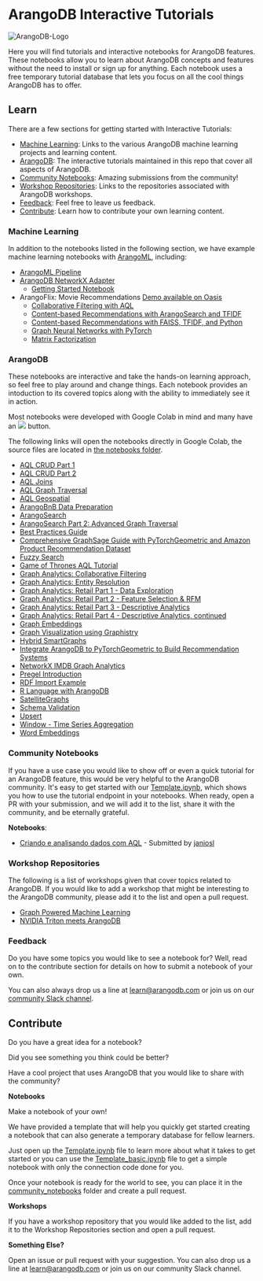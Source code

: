 # ArangoDB Interactive Tutorials

![ArangoDB-Logo](https://www.arangodb.com/docs/assets/ArangoDB_Logo_White.png)

Here you will find tutorials and interactive notebooks for ArangoDB features. These notebooks allow you to learn about ArangoDB concepts and features without the need to install or sign up for anything. Each notebook uses a free temporary tutorial database that lets you focus on all the cool things ArangoDB has to offer.

## Learn
There are a few sections for getting started with Interactive Tutorials:
* [Machine Learning](#machine-learning): Links to the various ArangoDB machine learning projects and learning content.
* [ArangoDB](#arangodb): The interactive tutorials maintained in this repo that cover all aspects of ArangoDB.
* [Community Notebooks](#community-notebooks): Amazing submissions from the community!
* [Workshop Repositories](#workshop-repositories): Links to the repositories associated with ArangoDB workshops.
* [Feedback](#feedback): Feel free to leave us feedback.
* [Contribute](#contribute): Learn how to contribute your own learning content.


### Machine Learning
In addition to the notebooks listed in the following section, we have example machine learning notebooks with [ArangoML](https://github.com/arangoml), including:
* [ArangoML Pipeline](https://github.com/arangoml/arangopipe/tree/master/examples)
* [ArangoDB NetworkX Adapter](https://github.com/arangoml/networkx-adapter)
    * [Getting Started Notebook](https://colab.research.google.com/github/arangoml/networkx-adapter/blob/master/examples/ArangoDB_NetworkX_Adapter.ipynb)
* ArangoFlix: Movie Recommendations [Demo available on Oasis](https://cloud.arangodb.com/)
    * [Collaborative Filtering with AQL](https://colab.research.google.com/github/arangodb/interactive_tutorials/blob/master/notebooks/arangoflix/recommend_movie_collaborative_filtering_aql.ipynb)
    * [Content-based Recommendations with ArangoSearch and TFIDF](https://colab.research.google.com/github/arangodb/interactive_tutorials/blob/master/notebooks/arangoflix/similarMovie_TFIDF_AQL_Inference.ipynb)
    * [Content-based Recommendations with FAISS, TFIDF, and Python](https://colab.research.google.com/github/arangodb/interactive_tutorials/blob/master/notebooks/arangoflix/similarMovie_TFIDF_ML_Inference.ipynb)
    * [Graph Neural Networks with PyTorch](https://colab.research.google.com/github/arangodb/interactive_tutorials/blob/master/notebooks/arangoflix/predict_Movie_Rating_GNN.ipynb)
    * [Matrix Factorization](https://colab.research.google.com/github/arangodb/interactive_tutorials/blob/master/notebooks/arangoflix/similarMovie_MF_ML_Inference.ipynb)


### ArangoDB 
These notebooks are interactive and take the hands-on learning approach, so feel free to play around and change things. Each notebook provides an intoduction to its covered topics along with the ability to immediately see it in action. 

Most notebooks were developed with Google Colab in mind and many have an [![](https://colab.research.google.com/assets/colab-badge.svg)](#) button. 

The following links will open the notebooks directly in Google Colab, the source files are located in [the notebooks folder](https://github.com/arangodb/interactive_tutorials/tree/master/notebooks).
* [AQL CRUD Part 1](https://colab.research.google.com/github/arangodb/interactive_tutorials/blob/master/notebooks/AqlCrudTutorial.ipynb)
* [AQL CRUD Part 2](https://colab.research.google.com/github/arangodb/interactive_tutorials/blob/master/notebooks/AqlPart2Tutorial.ipynb)
* [AQL Joins](https://colab.research.google.com/github/arangodb/interactive_tutorials/blob/master/notebooks/AqlJoinTutorial.ipynb)
* [AQL Graph Traversal](https://colab.research.google.com/github/arangodb/interactive_tutorials/blob/master/notebooks/AqlTraversalTutorial.ipynb)
* [AQL Geospatial](https://colab.research.google.com/github/arangodb/interactive_tutorials/blob/master/notebooks/AqlGeospatialTutorial.ipynb)
* [ArangoBnB Data Preparation](https://colab.research.google.com/github/arangodb/interactive_tutorials/blob/master/notebooks/ArangoBnB_simple_data_exploration.ipynb)
* [ArangoSearch](https://colab.research.google.com/github/arangodb/interactive_tutorials/blob/master/notebooks/ArangoSearch.ipynb)
* [ArangoSearch Part 2: Advanced Graph Traversal](https://colab.research.google.com/github/arangodb/interactive_tutorials/blob/master/notebooks/ArangoSearchOnGraphs.ipynb)
* [Best Practices Guide](https://colab.research.google.com/github/arangodb/interactive_tutorials/blob/master/notebooks/BestPractices.ipynb)
* [Comprehensive GraphSage Guide with PyTorchGeometric and Amazon Product Recommendation Dataset](https://colab.research.google.com/github/arangodb/interactive_tutorials/blob/master/notebooks/Comprehensive_GraphSage_Guide_with_PyTorchGeometric.ipynb)
* [Fuzzy Search](https://colab.research.google.com/github/arangodb/interactive_tutorials/blob/master/notebooks/FuzzySearch.ipynb)
* [Game of Thrones AQL Tutorial](https://colab.research.google.com/github/arangodb/interactive_tutorials/blob/master/notebooks/ArangoDB_GOT_Tutorial.ipynb)
* [Graph Analytics: Collaborative Filtering](https://colab.research.google.com/github/arangodb/interactive_tutorials/blob/master/notebooks/Collaborative_Filtering.ipynb)
* [Graph Analytics: Entity Resolution](https://colab.research.google.com/github/arangodb/interactive_tutorials/blob/master/notebooks/EntityResolution.ipynb)
* [Graph Analytics: Retail Part 1 - Data Exploration](https://colab.research.google.com/github/arangodb/interactive_tutorials/blob/master/notebooks/Graph_Retail_EDA_I.ipynb)
* [Graph Analytics: Retail Part 2 - Feature Selection & RFM](https://colab.research.google.com/github/arangodb/interactive_tutorials/blob/master/notebooks/Graph_Retail_EDA_II.ipynb)
* [Graph Analytics: Retail Part 3 - Descriptive Analytics](https://colab.research.google.com/github/arangodb/interactive_tutorials/blob/master/notebooks/Graph_Retail_DA_I.ipynb)
* [Graph Analytics: Retail Part 4 - Descriptive Analytics, continued](https://colab.research.google.com/github/arangodb/interactive_tutorials/blob/master/notebooks/Graph_Retail_DA_II.ipynb)
* [Graph Embeddings](https://colab.research.google.com/github/arangodb/interactive_tutorials/blob/master/notebooks/Graph_Embeddings.ipynb)
* [Graph Visualization using Graphistry](https://colab.research.google.com/github/arangodb/interactive_tutorials/blob/master/notebooks/ArangoDB_Graphistry_Visualization.ipynb)
* [Hybrid SmartGraphs](https://colab.research.google.com/github/arangodb/interactive_tutorials/blob/master/notebooks/HybridSmartGraphs.ipynb)
* [Integrate ArangoDB to PyTorchGeometric to Build Recommendation Systems](https://colab.research.google.com/github/arangodb/interactive_tutorials/blob/master/notebooks/Integrate_ArangoDB_with_PyG.ipynb)
* [NetworkX IMDB Graph Analytics](https://colab.research.google.com/github/arangodb/interactive_tutorials/blob/master/notebooks/ArangoDB_NetworkX_Interface_Introduction.ipynb)
* [Pregel Introduction](https://colab.research.google.com/github/arangodb/interactive_tutorials/blob/master/notebooks/Pregel.ipynb)
* [RDF Import Example](https://colab.research.google.com/github/arangodb/interactive_tutorials/blob/master/notebooks/RDF_Import_Example.ipynb)
* [R Language with ArangoDB](https://colab.research.google.com/github/arangodb/interactive_tutorials/blob/master/notebooks/R_ArangoDB_Managed_Service_Notebook.ipynb)
* [SatelliteGraphs](https://colab.research.google.com/github/arangodb/interactive_tutorials/blob/master/notebooks/SatelliteGraphs.ipynb)
* [Schema Validation](https://colab.research.google.com/github/arangodb/interactive_tutorials/blob/master/notebooks/Schema_Validation.ipynb)
* [Upsert](https://colab.research.google.com/github/arangodb/interactive_tutorials/blob/master/notebooks/Upsert.ipynb)
* [Window - Time Series Aggregation](https://colab.research.google.com/github/arangodb/interactive_tutorials/blob/master/notebooks/Window.ipynb)
* [Word Embeddings](https://colab.research.google.com/github/arangodb/interactive_tutorials/blob/master/notebooks/WordEmbeddings.ipynb)

### Community Notebooks
If you have a use case you would like to show off or even a quick tutorial for an ArangoDB feature, this would be very helpful to the ArangoDB community. It's easy to get started with our [Template.ipynb](https://colab.research.google.com/github/arangodb/interactive_tutorials/blob/master/Template.ipynb), which shows you how to use the tutorial endpoint in your notebooks. When ready, open a PR with your submission, and we will add it to the list, share it with the community, and be eternally grateful.

 **Notebooks**:
* [Criando e analisando dados com AQL](https://colab.research.google.com/github/arangodb/interactive_tutorials/blob/master/community_notebooks/BD_g01_ArangoDB.ipynb) - Submitted by [janiosl](https://github.com/janiosl)

### Workshop Repositories
The following is a list of workshops given that cover topics related to ArangoDB.
If you would like to add a workshop that might be interesting to the ArangoDB community, please add it to the list and open a pull request.

* [Graph Powered Machine Learning](https://github.com/joerg84/Graph_Powered_ML_Workshop)
* [NVIDIA Triton meets ArangoDB](https://github.com/sachinsharma9780/AI-Enterprise-Workshop-Building-ML-Pipelines)

### Feedback
Do you have some topics you would like to see a notebook for? Well, read on to the contribute section for details on how to submit a notebook of your own. 

You can also always drop us a line at [learn@arangodb.com](mailto:learn@arangodb.com) or join us on our [community Slack channel](https://arangodb-community.slack.com/).

## Contribute

Do you have a great idea for a notebook? 

Did you see something you think could be better?

Have a cool project that uses ArangoDB that you would like to share with the community?

**Notebooks**

Make a notebook of your own!

We have provided a template that will help you quickly get started creating a notebook that can also generate a temporary database for fellow learners.

Just open up the [Template.ipynb](https://colab.research.google.com/github/arangodb/interactive_tutorials/blob/master/Template.ipynb) file to learn more about what it takes to get started or you can use the [Template_basic.ipynb](https://colab.research.google.com/github/arangodb/interactive_tutorials/blob/master/Template_basic.ipynb) file to get a simple notebook with only the connection code done for you.

Once your notebook is ready for the world to see, you can place it in the [community_notebooks](https://github.com/arangodb/interactive_tutorials/tree/master/community_notebooks) folder and create a pull request.

**Workshops**

If you have a workshop repository that you would like added to the list, add it to the Workshop Repositories section and open a pull request.

**Something Else?**

Open an issue or pull request with your suggestion. You can also drop us a line at learn@arangodb.com or join us on our community Slack channel.
